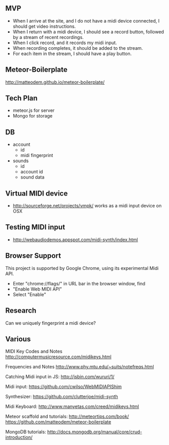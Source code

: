 ## MVP

* When I arrive at the site, and I do not have a midi device connected, I should get video instructions.
* When I return with a midi device, I should see a record button, followed by a stream of recent recordings.
* When I click record, and it records my midi input.
* When recording completes, it should be added to the stream.
* For each item in the stream, I should have a play button.

## Meteor-Boilerplate

http://matteodem.github.io/meteor-boilerplate/

## Tech Plan

* meteor.js for server
* Mongo for storage

## DB

* account
  * id
  * midi fingerprint
* sounds
  * id
  * account id
  * sound data

## Virtual MIDI device

* http://sourceforge.net/projects/vmpk/ works as a midi input device on OSX

## Testing MIDI input

* http://webaudiodemos.appspot.com/midi-synth/index.html

## Browser Support

This project is supported by Google Chrome, using its experimental Midi API.

* Enter "chrome://flags/" in URL bar in the browser window, find 
* "Enable Web MIDI API" 
* Select "Enable"

## Research

Can we uniquely fingerprint a midi device?

## Various

MIDI Key Codes and Notes
http://computermusicresource.com/midikeys.html

Frequencies and Notes
http://www.phy.mtu.edu/~suits/notefreqs.html

Catching Midi input in JS:
http://jsbin.com/wururi/1/

Midi input:
https://github.com/cwilso/WebMIDIAPIShim

Synthesizer:
https://github.com/clutterjoe/midi-synth

Midi Keyboard:
http://www.manyetas.com/creed/midikeys.html

Meteor scaffold and tutorials:
http://meteortips.com/book/
https://github.com/matteodem/meteor-boilerplate

MongoDB tutorials:
http://docs.mongodb.org/manual/core/crud-introduction/
